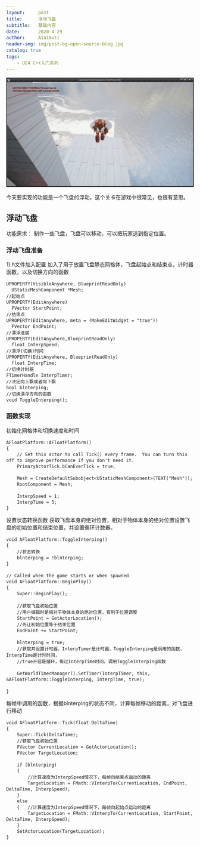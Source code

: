 ```yaml
---
layout:     post
title:      浮动飞盘
subtitle:   基础内容
date:       2020-4-29
author:     AIaimuti
header-img: img/post-bg-open-source-blog.jpg
catalog: true
tags:
    - UE4 C++入门系列
---
```

![](https://github.com/AIaimuti/aiaimuti.github.io/blob/master/Gif/FloatPlatform.gif?raw=true)

今天要实现的功能是一个飞盘的浮动，这个关卡在游戏中很常见，也很有意思。
## 浮动飞盘
功能需求： 制作一些飞盘，飞盘可以移动，可以把玩家送到指定位置。
### 浮动飞盘准备
1).h文件加入配置
加入了用于放置飞盘静态网格体，飞盘起始点和结束点，计时器函数，以及切换方向的函数
```
UPROPERTY(VisibleAnywhere, BlueprintReadOnly)
  UStaticMeshComponent *Mesh;
//起始点
UPROPERTY(EditAnywhere)
  FVector StartPoint;
//结束点
UPROPERTY(EditAnywhere, meta = (MakeEditWidget = "true"))
  FVector EndPoint;
//漂浮速度
UPROPERTY(EditAnywhere,BlueprintReadOnly)
  float InterpSpeed;
//漂浮(切换)时间
UPROPERTY(EditAnywhere, BlueprintReadOnly)
  float InterpTime;
//切换计时器
FTimerHandle InterpTimer;
//决定向上飘或者向下飘
bool blnterping;
//切换漂浮方向的函数
void ToggleInterping();

```
### 函数实现
初始化网格体和切换速度和时间
```
AFloatPlatform::AFloatPlatform()
{
 	// Set this actor to call Tick() every frame.  You can turn this off to improve performance if you don't need it.
	PrimaryActorTick.bCanEverTick = true;

	Mesh = CreateDefaultSubobject<UStaticMeshComponent>(TEXT("Mesh"));
	RootComponent = Mesh;

	InterpSpeed = 1;
	InterpTime = 5;
}
```
设置状态转换函数
获取飞盘本身的绝对位置，相对于物体本身的绝对位置设置飞盘的初始位置和结束位置，并设置循环计数器。
```
void AFloatPlatform::ToggleInterping()
{
	//状态转换
	blnterping = !blnterping;
}

// Called when the game starts or when spawned
void AFloatPlatform::BeginPlay()
{
	Super::BeginPlay();

	//获取飞盘初始位置
	//用户编辑时是相对于物体本身的绝对位置，有利于位置调整
	StartPoint = GetActorLocation();
	//先让初始位置等于结束位置
	EndPoint += StartPoint;

	blnterping = true;
	//获取并设置计时器，InterpTimer是计时器，ToggleInterping是调用的函数，InterpTime是计时时间，
	//true开启是循环，每过InterpTime时间，调用ToggleInterping函数
  
	GetWorldTimerManager().SetTimer(InterpTimer, this, &AFloatPlatform::ToggleInterping, InterpTime, true);
	
}
```
每帧中调用的函数，根据blnterping的状态不同，计算每帧移动的距离，对飞盘进行移动
```
void AFloatPlatform::Tick(float DeltaTime)
{
	Super::Tick(DeltaTime);
	//获取飞盘初始位置
	FVector CurrentLocation = GetActorLocation();
	FVector TargetLocation;

	if (blnterping)
	{
		//计算速度为InterpSpeed情况下，每帧向结束点运动的距离
		TargetLocation = FMath::VInterpTo(CurrentLocation, EndPoint, DeltaTime, InterpSpeed);
	}
	else
	{	//计算速度为InterpSpeed情况下，每帧向起始点运动的距离
		TargetLocation = FMath::VInterpTo(CurrentLocation, StartPoint, DeltaTime, InterpSpeed);	
	}
	SetActorLocation(TargetLocation);
}
```

